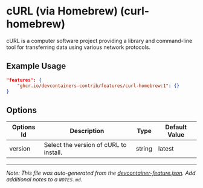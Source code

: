 
# cURL (via Homebrew) (curl-homebrew)

cURL is a computer software project providing a library and command-line tool for transferring data using various network protocols.

## Example Usage

```json
"features": {
    "ghcr.io/devcontainers-contrib/features/curl-homebrew:1": {}
}
```

## Options

| Options Id | Description | Type | Default Value |
|-----|-----|-----|-----|
| version | Select the version of cURL to install. | string | latest |



---

_Note: This file was auto-generated from the [devcontainer-feature.json](https://github.com/devcontainers-contrib/features/blob/main/src/curl-homebrew/devcontainer-feature.json).  Add additional notes to a `NOTES.md`._
